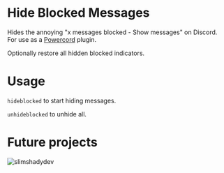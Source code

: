 # Hide Blocked Messages
Hides the annoying "x messages blocked - Show messages" on Discord. For use as a [Powercord](https://powercord.dev) plugin.

Optionally restore all hidden blocked indicators.
# Usage
`hideblocked` to start hiding messages.

`unhideblocked` to unhide all.

# Future projects
![slimshadydev](https://i.imgur.com/Rd915Yw.png)
